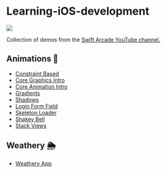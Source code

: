 # Learning-iOS-development

![](Images/banner.png)

Collection of demos from the [Swift Arcade YouTube channel.](https://www.youtube.com/channel/UCxnCA5FBYRCFgIZWD0CKCVg?view_as=subscriber)

## Animations 🍄

- [Constraint Based](Animation/Constraint-Based/README.md)
- [Core Graphics Intro](Animation/CoreGraphicsIntro/README.md)
- [Core Animation Intro](Animation/CoreAnimation/Intro/README.md)
- [Gradients](Animation/CoreAnimation/Gradients/README.md)
- [Shadows](Animation/CoreAnimation/Shadows/README.md)
- [Login Form Field](Animation/Login/README.md)
- [Skeleton Loader](Animation/Shimmer/README.md)
- [Shakey Bell](Animation/ShakeyBell/README.md)
- [Stack Views](Animation/StackViews/README.md)

## Weathery 🌦

- [Weathery App](Weathery/README.md)
